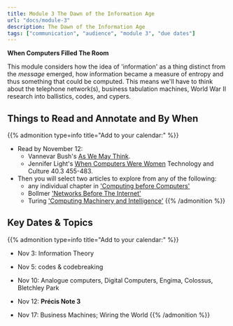 ```yaml
---
title: Module 3 The Dawn of the Information Age
url: "docs/module-3"
description: The Dawn of the Information Age
tags: ["communication", "audience", "module 3", "due dates"]
---
```


**When Computers Filled The Room**

This module considers how the idea of 'information' as a thing distinct from the _message_ emerged, how information became a measure of entropy and thus something that could be computed. This means we'll have to think about the telephone network(s), business tabulation machines, World War II research into ballistics, codes, and cypers.

## Things to Read and Annotate and By When
{{% admonition type=info title="Add to your calendar:" %}}
- Read by November 12: 
	- Vannevar Bush's [As We May Think](https://via.hypothes.is/https://cdn.theatlantic.com/media/archives/1945/07/176-1/132407932.pdf). 
	- Jennifer Light's [When Computers Were Women](https://www-jstor-org.proxy.library.carleton.ca/stable/25147356) Technology and Culture 40.3 455-483. 
- Then you will select two articles to explore from any of the following: 
	- any individual chapter in ['Computing before Computers'](https://ed-thelen.org/comp-hist/CBC.html)
	- Bollmer ['Networks Before The Internet'](https://www-jstor-org.proxy.library.carleton.ca/stable/26844138?seq=1)
	- Turing ['Computing Machinery and Intelligence'](https://via.hypothes.is/https://courses.cs.umbc.edu/471/papers/turing.pdf)
{{% /admonition %}}

## Key Dates & Topics

{{% admonition type=info title="Add to your calendar:" %}}
- Nov 3: Information Theory
- Nov 5: codes & codebreaking

- Nov 10: Analogue computers, Digital Computers, Engima, Colossus, Bletchley Park
- Nov 12: **Précis Note 3**

- Nov 17: Business Machines; Wiring the World
{{% /admonition %}}


